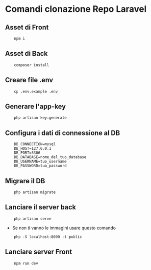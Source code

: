# Comandi clonazione Repo Laravel

## Asset di Front
```
    npm i
```

## Asset di Back
```
    composer install
```

## Creare file .env
```
    cp .env.example .env
```

## Generare l'app-key
```
    php artisan key:generate
```

## Configura i dati di connessione al DB
```
    DB_CONNECTION=mysql
    DB_HOST=127.0.0.1
    DB_PORT=3306
    DB_DATABASE=nome_del_tuo_database
    DB_USERNAME=tuo_username
    DB_PASSWORD=tua_password
```

## Migrare il DB 
```
    php artisan migrate
```

## Lanciare il server back
```
    php artisan serve
```
- Se non ti vanno le immagini usare questo comando
```
    php -S localhost:8000 -t public
```

## Lanciare server Front
```
    npm run dev
```